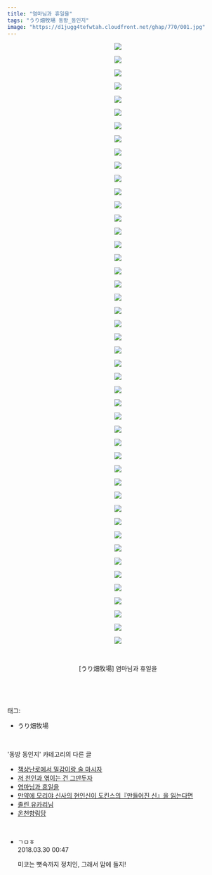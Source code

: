 ```yaml
---
title: "염마님과 휴일을"
tags: "うり畑牧場 동방_동인지"
image: "https://d1jugg4tefwtah.cloudfront.net/ghap/770/001.jpg"
---
```

<div class="article">
<p style="text-align: center; clear: none; float: none;"><img src="{{ site.imgserver11 }}/ghap/770/001.jpg"/></p>
<p style="text-align: center; clear: none; float: none;"><img src="{{ site.imgserver11 }}/ghap/770/002.jpg"/></p>
<p style="text-align: center; clear: none; float: none;"><img src="{{ site.imgserver11 }}/ghap/770/003.jpg"/></p>
<p style="text-align: center; clear: none; float: none;"><img src="{{ site.imgserver11 }}/ghap/770/004.jpg"/></p>
<p style="text-align: center; clear: none; float: none;"><img src="{{ site.imgserver11 }}/ghap/770/005.jpg"/></p>
<p style="text-align: center; clear: none; float: none;"><img src="{{ site.imgserver11 }}/ghap/770/006.jpg"/></p>
<p style="text-align: center; clear: none; float: none;"><img src="{{ site.imgserver11 }}/ghap/770/007.jpg"/></p>
<p style="text-align: center; clear: none; float: none;"><img src="{{ site.imgserver11 }}/ghap/770/008.jpg"/></p>
<p style="text-align: center; clear: none; float: none;"><img src="{{ site.imgserver11 }}/ghap/770/009.jpg"/></p>
<p style="text-align: center; clear: none; float: none;"><img src="{{ site.imgserver11 }}/ghap/770/010.jpg"/></p>
<p style="text-align: center; clear: none; float: none;"><img src="{{ site.imgserver11 }}/ghap/770/011.jpg"/></p>
<p style="text-align: center; clear: none; float: none;"><img src="{{ site.imgserver11 }}/ghap/770/012.jpg"/></p>
<p style="text-align: center; clear: none; float: none;"><img src="{{ site.imgserver11 }}/ghap/770/013.jpg"/></p>
<p style="text-align: center; clear: none; float: none;"><img src="{{ site.imgserver11 }}/ghap/770/014.jpg"/></p>
<p style="text-align: center; clear: none; float: none;"><img src="{{ site.imgserver11 }}/ghap/770/015.jpg"/></p>
<p style="text-align: center; clear: none; float: none;"><img src="{{ site.imgserver11 }}/ghap/770/016.jpg"/></p>
<p style="text-align: center; clear: none; float: none;"><img src="{{ site.imgserver11 }}/ghap/770/017.jpg"/></p>
<p style="text-align: center; clear: none; float: none;"><img src="{{ site.imgserver11 }}/ghap/770/018.jpg"/></p>
<p style="text-align: center; clear: none; float: none;"><img src="{{ site.imgserver11 }}/ghap/770/019.jpg"/></p>
<p style="text-align: center; clear: none; float: none;"><img src="{{ site.imgserver11 }}/ghap/770/020.jpg"/></p>
<p style="text-align: center; clear: none; float: none;"><img src="{{ site.imgserver11 }}/ghap/770/021.jpg"/></p>
<p style="text-align: center; clear: none; float: none;"><img src="{{ site.imgserver11 }}/ghap/770/022.jpg"/></p>
<p style="text-align: center; clear: none; float: none;"><img src="{{ site.imgserver11 }}/ghap/770/023.jpg"/></p>
<p style="text-align: center; clear: none; float: none;"><img src="{{ site.imgserver11 }}/ghap/770/024.jpg"/></p>
<p style="text-align: center; clear: none; float: none;"><img src="{{ site.imgserver11 }}/ghap/770/025.jpg"/></p>
<p style="text-align: center; clear: none; float: none;"><img src="{{ site.imgserver11 }}/ghap/770/026.jpg"/></p>
<p style="text-align: center; clear: none; float: none;"><img src="{{ site.imgserver11 }}/ghap/770/027.jpg"/></p>
<p style="text-align: center; clear: none; float: none;"><img src="{{ site.imgserver11 }}/ghap/770/028.jpg"/></p>
<p style="text-align: center; clear: none; float: none;"><img src="{{ site.imgserver11 }}/ghap/770/029.jpg"/></p>
<p style="text-align: center; clear: none; float: none;"><img src="{{ site.imgserver11 }}/ghap/770/030.jpg"/></p>
<p style="text-align: center; clear: none; float: none;"><img src="{{ site.imgserver11 }}/ghap/770/031.jpg"/></p>
<p style="text-align: center; clear: none; float: none;"><img src="{{ site.imgserver11 }}/ghap/770/032.jpg"/></p>
<p style="text-align: center; clear: none; float: none;"><img src="{{ site.imgserver11 }}/ghap/770/033.jpg"/></p>
<p style="text-align: center; clear: none; float: none;"><img src="{{ site.imgserver11 }}/ghap/770/034.jpg"/></p>
<p style="text-align: center; clear: none; float: none;"><img src="{{ site.imgserver11 }}/ghap/770/035.jpg"/></p>
<p style="text-align: center; clear: none; float: none;"><img src="{{ site.imgserver11 }}/ghap/770/036.jpg"/></p>
<p style="text-align: center; clear: none; float: none;"><img src="{{ site.imgserver11 }}/ghap/770/037.jpg"/></p>
<p style="text-align: center; clear: none; float: none;"><img src="{{ site.imgserver11 }}/ghap/770/038.jpg"/></p>
<p style="text-align: center; clear: none; float: none;"><img src="{{ site.imgserver11 }}/ghap/770/039.jpg"/></p>
<p style="text-align: center; clear: none; float: none;"><img src="{{ site.imgserver11 }}/ghap/770/040.jpg"/></p>
<p style="text-align: center; clear: none; float: none;"><img src="{{ site.imgserver11 }}/ghap/770/041.jpg"/></p>
<p style="text-align: center; clear: none; float: none;"><img src="{{ site.imgserver11 }}/ghap/770/042.jpg"/></p>
<p style="text-align: center; clear: none; float: none;"><img src="{{ site.imgserver11 }}/ghap/770/043.jpg"/></p>
<p style="text-align: center; clear: none; float: none;"><img src="{{ site.imgserver11 }}/ghap/770/044.jpg"/></p>
<p style="text-align: center; clear: none; float: none;"><img src="{{ site.imgserver11 }}/ghap/770/045.jpg"/></p>
<p style="text-align: center; clear: none; float: none;"><img src="{{ site.imgserver11 }}/ghap/770/046.jpg"/></p>
<p style="text-align: center; clear: none; float: none;"><br/></p>
<p style="text-align: center; clear: none; float: none;">[うり畑牧場] 염마님과 휴일을</p>
<p><br/></p>
</div><br/>
<div class="tagTrail">
<p>태그: </p>
<ul>
<li>うり畑牧場</li>
</ul>
</div><br/>
<div class="another">
<p>'동방 동인지' 카테고리의 다른 글</p>
<ul>
<li><a href="/ghap_774">책상난로에서 밀감이랑 술 마시자</a></li>
<li><a href="/ghap_772">저 천인과 엮이는 건 그만두자</a></li>
<li><a href="/ghap_770">염마님과 휴일을</a></li>
<li><a href="/ghap_769">만약에 모리야 신사의 현인신이 도킨스의『만들어진 신』을 읽는다면</a></li>
<li><a href="/ghap_768">졸린 유카리님</a></li>
<li><a href="/ghap_767">온천향림당</a></li>
</ul>
</div><br/>
<div class="cb_module cb_fluid">
<div class="cb_wrt cb_profile">
<div class="comment">
<ul>
<li class="cb_thumb_off" id="comment15229984">
<div class="cb_comment_area">
<div class="cb_info_area">
<div class="cb_section">
<span class="cb_nick_name">ㄱㅁㅎ</span>
</div>
<div class="cb_section">
<span class="cb_date">2018.03.30 00:47 </span>
</div>
</div>
<div class="cb_dsc_comment">
<p class="cb_dsc">
											미코는 뼛속까지 정치인, 그래서 맘에 들지!
										</p>
</div>
</div></li>
</ul>
</div>
</div><!-- commentList close -->
</div><br/>
